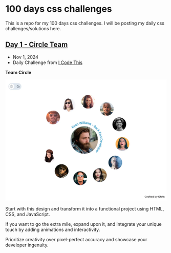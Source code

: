 # 100 days css challenges

This is a repo for my 100 days css challenges. I will be posting my daily css challenges/solutions here.

## [Day 1 - Circle Team](./00-circle-team/README.md)
- Nov 1, 2024
- Daily Challenge from [I Code This](https://icodethis.com/)

**Team Circle**

![Challenge Circle Team](./docs/circle_team.webp)

Start with this design and transform it into a functional project using HTML, CSS, and JavaScript.

If you want to go the extra mile, expand upon it, and integrate your unique touch by adding animations and interactivity.

Prioritize creativity over pixel-perfect accuracy and showcase your developer ingenuity.
